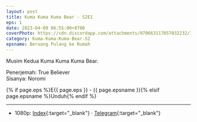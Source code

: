 ```yaml
---
layout: post
title: Kuma Kuma Kuma Bear - S2E1
eps: 1
date: 2023-04-09 06:55:00+0700
coverPhoto: https://cdn.discordapp.com/attachments/970663117057032232/1094407151956537344/mpv-shot0236.jpg
category: Kuma-Kuma-Kuma-Bear-S2
epsname: Beruang Pulang ke Rumah
---
```


Musim Kedua Kuma Kuma Kuma Bear.

Penerjemah: True Believer<br>
Sisanya: Noromi

{% if page.eps %}E{{ page.eps }} - {{ page.epsname }}{% elsif page.epsname %}Unduh{% endif %}

---
- 1080p: [Index](https://bit.ly/3mnk3g3){:target="_blank"} &middot; [Telegram](https://t.me/a1fansubweeklies/272){:target="_blank"}